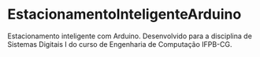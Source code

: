 # EstacionamentoInteligenteArduino
Estacionamento inteligente com Arduino. Desenvolvido para a disciplina de Sistemas Digitais I do curso de Engenharia de Computação IFPB-CG.
